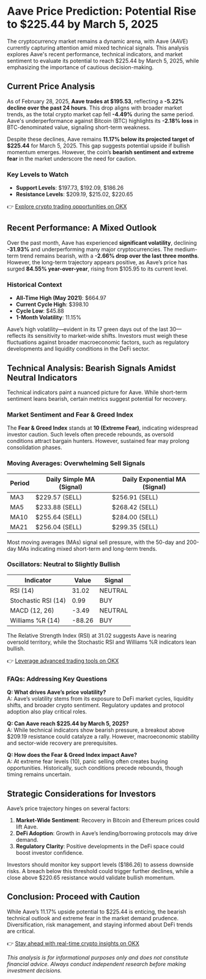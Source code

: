 # Aave Price Prediction: Potential Rise to $225.44 by March 5, 2025  

The cryptocurrency market remains a dynamic arena, with Aave (AAVE) currently capturing attention amid mixed technical signals. This analysis explores Aave's recent performance, technical indicators, and market sentiment to evaluate its potential to reach $225.44 by March 5, 2025, while emphasizing the importance of cautious decision-making.  

## Current Price Analysis  

As of February 28, 2025, **Aave trades at $195.53**, reflecting a **-5.22% decline over the past 24 hours**. This drop aligns with broader market trends, as the total crypto market cap fell **-4.49%** during the same period. Aave's underperformance against Bitcoin (BTC) highlights its **-2.18% loss** in BTC-denominated value, signaling short-term weakness.  

Despite these declines, Aave remains **11.17% below its projected target of $225.44** for March 5, 2025. This gap suggests potential upside if bullish momentum emerges. However, the coin’s **bearish sentiment and extreme fear** in the market underscore the need for caution.  

### Key Levels to Watch  
- **Support Levels**: $197.73, $192.09, $186.26  
- **Resistance Levels**: $209.19, $215.02, $220.65  

👉 [Explore crypto trading opportunities on OKX](https://bit.ly/okx-bonus)  

## Recent Performance: A Mixed Outlook  

Over the past month, Aave has experienced **significant volatility**, declining **-31.93%** and underperforming many major cryptocurrencies. The medium-term trend remains bearish, with a **-2.66% drop over the last three months**. However, the long-term trajectory appears positive, as Aave’s price has surged **84.55% year-over-year**, rising from $105.95 to its current level.  

### Historical Context  
- **All-Time High (May 2021)**: $664.97  
- **Current Cycle High**: $398.10  
- **Cycle Low**: $45.88  
- **1-Month Volatility**: 11.15%  

Aave’s high volatility—evident in its 17 green days out of the last 30—reflects its sensitivity to market-wide shifts. Investors must weigh these fluctuations against broader macroeconomic factors, such as regulatory developments and liquidity conditions in the DeFi sector.  

## Technical Analysis: Bearish Signals Amidst Neutral Indicators  

Technical indicators paint a nuanced picture for Aave. While short-term sentiment leans bearish, certain metrics suggest potential for recovery.  

### Market Sentiment and Fear & Greed Index  
The **Fear & Greed Index** stands at **10 (Extreme Fear)**, indicating widespread investor caution. Such levels often precede rebounds, as oversold conditions attract bargain hunters. However, sustained fear may prolong consolidation phases.  

### Moving Averages: Overwhelming Sell Signals  
| Period | Daily Simple MA (Signal) | Daily Exponential MA (Signal) |  
|--------|--------------------------|------------------------------|  
| MA3    | $229.57 (SELL)           | $256.91 (SELL)               |  
| MA5    | $233.88 (SELL)           | $268.42 (SELL)               |  
| MA10   | $255.64 (SELL)           | $284.00 (SELL)               |  
| MA21   | $256.04 (SELL)           | $299.35 (SELL)               |  

Most moving averages (MAs) signal sell pressure, with the 50-day and 200-day MAs indicating mixed short-term and long-term trends.  

### Oscillators: Neutral to Slightly Bullish  
| Indicator              | Value    | Signal  |  
|------------------------|----------|---------|  
| RSI (14)               | 31.02    | NEUTRAL |  
| Stochastic RSI (14)    | 0.99     | BUY     |  
| MACD (12, 26)          | -3.49    | NEUTRAL |  
| Williams %R (14)       | -88.26   | BUY     |  

The Relative Strength Index (RSI) at 31.02 suggests Aave is nearing oversold territory, while the Stochastic RSI and Williams %R indicators lean bullish.  

👉 [Leverage advanced trading tools on OKX](https://bit.ly/okx-bonus)  

### FAQs: Addressing Key Questions  

**Q: What drives Aave’s price volatility?**  
A: Aave’s volatility stems from its exposure to DeFi market cycles, liquidity shifts, and broader crypto sentiment. Regulatory updates and protocol adoption also play critical roles.  

**Q: Can Aave reach $225.44 by March 5, 2025?**  
A: While technical indicators show bearish pressure, a breakout above $209.19 resistance could catalyze a rally. However, macroeconomic stability and sector-wide recovery are prerequisites.  

**Q: How does the Fear & Greed Index impact Aave?**  
A: At extreme fear levels (10), panic selling often creates buying opportunities. Historically, such conditions precede rebounds, though timing remains uncertain.  

## Strategic Considerations for Investors  

Aave’s price trajectory hinges on several factors:  
1. **Market-Wide Sentiment**: Recovery in Bitcoin and Ethereum prices could lift Aave.  
2. **DeFi Adoption**: Growth in Aave’s lending/borrowing protocols may drive demand.  
3. **Regulatory Clarity**: Positive developments in the DeFi space could boost investor confidence.  

Investors should monitor key support levels ($186.26) to assess downside risks. A breach below this threshold could trigger further declines, while a close above $220.65 resistance would validate bullish momentum.  

## Conclusion: Proceed with Caution  

While Aave’s 11.17% upside potential to $225.44 is enticing, the bearish technical outlook and extreme fear in the market demand prudence. Diversification, risk management, and staying informed about DeFi trends are critical.  

👉 [Stay ahead with real-time crypto insights on OKX](https://bit.ly/okx-bonus)  

*This analysis is for informational purposes only and does not constitute financial advice. Always conduct independent research before making investment decisions.*